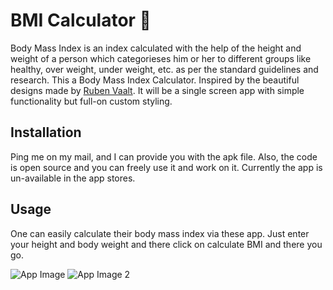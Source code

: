 
# BMI Calculator 💪

Body Mass Index is an index calculated with the help of the height and weight of a person which categorieses him or her to different groups
like healthy, over weight, under weight, etc. as per the standard guidelines and research.
This a Body Mass Index Calculator.
Inspired by the beautiful designs made by [Ruben Vaalt](https://dribbble.com/shots/4585382-Simple-BMI-Calculator).
It will be a single screen app with simple functionality but full-on custom styling.

## Installation
Ping me on my mail, and I can provide you with the apk file.
Also, the code is open source and you can freely use it and work on it.
Currently the app is un-available in the app stores.

## Usage
One can easily calculate their body mass index via these app.
Just enter your height and body weight and there click on calculate BMI and there you go.


 
![App Image](https://cdn.dribbble.com/users/1553101/screenshots/4585382/attachments/1036694/selector_page.png)     ![App Image 2](https://cdn.dribbble.com/users/1553101/screenshots/4585382/attachments/1036693/result_page.png)
